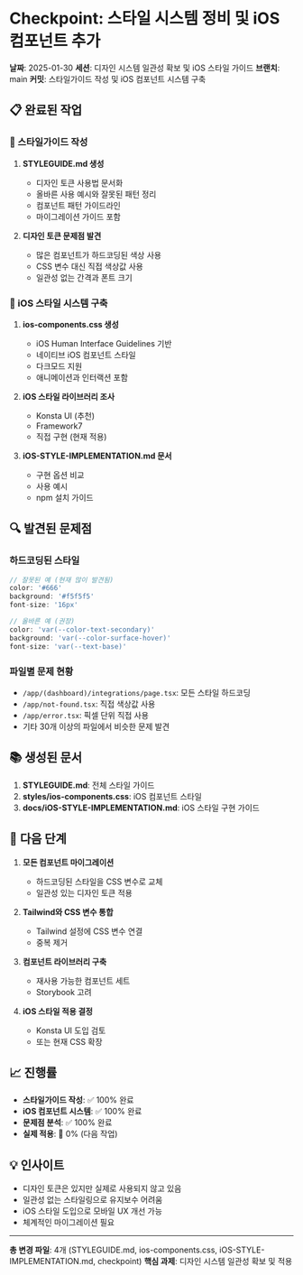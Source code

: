 # Checkpoint: 스타일 시스템 정비 및 iOS 컴포넌트 추가

**날짜**: 2025-01-30
**세션**: 디자인 시스템 일관성 확보 및 iOS 스타일 가이드
**브랜치**: main
**커밋**: 스타일가이드 작성 및 iOS 컴포넌트 시스템 구축

## 📋 완료된 작업

### 🎨 스타일가이드 작성

1. **STYLEGUIDE.md 생성**
   - 디자인 토큰 사용법 문서화
   - 올바른 사용 예시와 잘못된 패턴 정리
   - 컴포넌트 패턴 가이드라인
   - 마이그레이션 가이드 포함

2. **디자인 토큰 문제점 발견**
   - 많은 컴포넌트가 하드코딩된 색상 사용
   - CSS 변수 대신 직접 색상값 사용
   - 일관성 없는 간격과 폰트 크기

### 📱 iOS 스타일 시스템 구축

1. **ios-components.css 생성**
   - iOS Human Interface Guidelines 기반
   - 네이티브 iOS 컴포넌트 스타일
   - 다크모드 지원
   - 애니메이션과 인터랙션 포함

2. **iOS 스타일 라이브러리 조사**
   - Konsta UI (추천)
   - Framework7
   - 직접 구현 (현재 적용)

3. **iOS-STYLE-IMPLEMENTATION.md 문서**
   - 구현 옵션 비교
   - 사용 예시
   - npm 설치 가이드

## 🔍 발견된 문제점

### 하드코딩된 스타일

```jsx
// 잘못된 예 (현재 많이 발견됨)
color: '#666'
background: '#f5f5f5'
font-size: '16px'

// 올바른 예 (권장)
color: 'var(--color-text-secondary)'
background: 'var(--color-surface-hover)'
font-size: 'var(--text-base)'
```

### 파일별 문제 현황

- `/app/(dashboard)/integrations/page.tsx`: 모든 스타일 하드코딩
- `/app/not-found.tsx`: 직접 색상값 사용
- `/app/error.tsx`: 픽셀 단위 직접 사용
- 기타 30개 이상의 파일에서 비슷한 문제 발견

## 📚 생성된 문서

1. **STYLEGUIDE.md**: 전체 스타일 가이드
2. **styles/ios-components.css**: iOS 컴포넌트 스타일
3. **docs/iOS-STYLE-IMPLEMENTATION.md**: iOS 스타일 구현 가이드

## 🎯 다음 단계

1. **모든 컴포넌트 마이그레이션**
   - 하드코딩된 스타일을 CSS 변수로 교체
   - 일관성 있는 디자인 토큰 적용

2. **Tailwind와 CSS 변수 통합**
   - Tailwind 설정에 CSS 변수 연결
   - 중복 제거

3. **컴포넌트 라이브러리 구축**
   - 재사용 가능한 컴포넌트 세트
   - Storybook 고려

4. **iOS 스타일 적용 결정**
   - Konsta UI 도입 검토
   - 또는 현재 CSS 확장

## 📈 진행률

- **스타일가이드 작성**: ✅ 100% 완료
- **iOS 컴포넌트 시스템**: ✅ 100% 완료
- **문제점 분석**: ✅ 100% 완료
- **실제 적용**: 🔄 0% (다음 작업)

## 💡 인사이트

- 디자인 토큰은 있지만 실제로 사용되지 않고 있음
- 일관성 없는 스타일링으로 유지보수 어려움
- iOS 스타일 도입으로 모바일 UX 개선 가능
- 체계적인 마이그레이션 필요

---

**총 변경 파일**: 4개 (STYLEGUIDE.md, ios-components.css, iOS-STYLE-IMPLEMENTATION.md, checkpoint)
**핵심 과제**: 디자인 시스템 일관성 확보 및 적용
